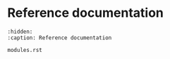 # Reference documentation


```{toctree}
:hidden:
:caption: Reference documentation

modules.rst
```